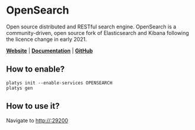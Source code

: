 # OpenSearch

Open source distributed and RESTful search engine. OpenSearch is a community-driven, open source fork of Elasticsearch and Kibana following the licence change in early 2021. 

**[Website](https://opensearch.org/)** | **[Documentation](https://opensearch.org/docs/latest/)** | **[GitHub](https://github.com/opensearch-project/OpenSearch)**

## How to enable?

```
platys init --enable-services OPENSEARCH
platys gen
```

## How to use it?

Navigate to <http://:29200>